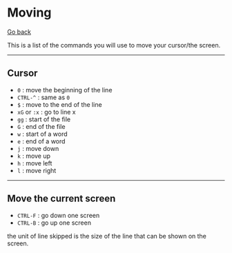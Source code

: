 # Moving

[Go back](..#-and-now-mastering-it)

This is a list of the commands you will use to move your cursor/the screen.

<hr class="sl">

## Cursor

* `0` : move the beginning of the line
* `CTRL-^` : same as `0`
* `$` : move to the end of the line
* `xG` or `:x` : go to line x
* `gg` : start of the file
* `G` : end of the file
* `w` : start of a word
* `e` : end of a word
* `j` : move down
* `k` : move up
* `h` : move left
* `l` : move right

<hr class="sl">

## Move the current screen

* `CTRL-F` : go down one screen
* `CTRL-B` : go up one screen

the unit of line skipped is the size of the line that can be shown on the screen.